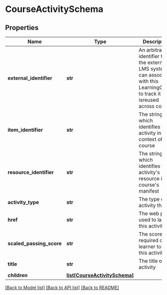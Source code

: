 # CourseActivitySchema

## Properties
Name | Type | Description | Notes
------------ | ------------- | ------------- | -------------
**external_identifier** | **str** | An arbitrary identifier that the external LMS system can associate with this LearningObject to track it as it isreused across courses  | [optional] 
**item_identifier** | **str** | The string which identifies this activity in the context of its course | [optional] 
**resource_identifier** | **str** | The string which identifies this activity&#39;s resource in a course&#39;s manifest | [optional] 
**activity_type** | **str** | The type of activity this is | [optional] 
**href** | **str** | The web path used to launch this activity | [optional] 
**scaled_passing_score** | **str** | The score required of a learner to pass this activity | [optional] 
**title** | **str** | The title of the activity | [optional] 
**children** | [**list[CourseActivitySchema]**](CourseActivitySchema.md) |  | [optional] 

[[Back to Model list]](../README.md#documentation-for-models) [[Back to API list]](../README.md#documentation-for-api-endpoints) [[Back to README]](../README.md)



